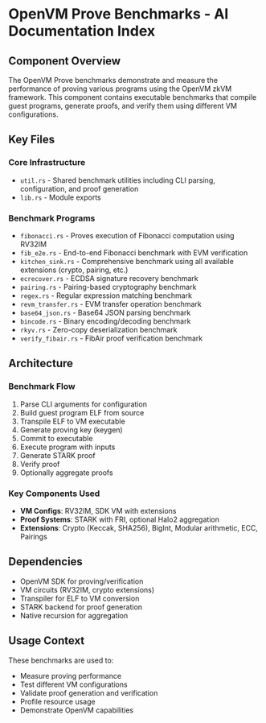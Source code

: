 # OpenVM Prove Benchmarks - AI Documentation Index

## Component Overview
The OpenVM Prove benchmarks demonstrate and measure the performance of proving various programs using the OpenVM zkVM framework. This component contains executable benchmarks that compile guest programs, generate proofs, and verify them using different VM configurations.

## Key Files

### Core Infrastructure
- `util.rs` - Shared benchmark utilities including CLI parsing, configuration, and proof generation
- `lib.rs` - Module exports

### Benchmark Programs
- `fibonacci.rs` - Proves execution of Fibonacci computation using RV32IM
- `fib_e2e.rs` - End-to-end Fibonacci benchmark with EVM verification
- `kitchen_sink.rs` - Comprehensive benchmark using all available extensions (crypto, pairing, etc.)
- `ecrecover.rs` - ECDSA signature recovery benchmark
- `pairing.rs` - Pairing-based cryptography benchmark
- `regex.rs` - Regular expression matching benchmark
- `revm_transfer.rs` - EVM transfer operation benchmark
- `base64_json.rs` - Base64 JSON parsing benchmark
- `bincode.rs` - Binary encoding/decoding benchmark
- `rkyv.rs` - Zero-copy deserialization benchmark
- `verify_fibair.rs` - FibAir proof verification benchmark

## Architecture

### Benchmark Flow
1. Parse CLI arguments for configuration
2. Build guest program ELF from source
3. Transpile ELF to VM executable
4. Generate proving key (keygen)
5. Commit to executable
6. Execute program with inputs
7. Generate STARK proof
8. Verify proof
9. Optionally aggregate proofs

### Key Components Used
- **VM Configs**: RV32IM, SDK VM with extensions
- **Proof Systems**: STARK with FRI, optional Halo2 aggregation
- **Extensions**: Crypto (Keccak, SHA256), BigInt, Modular arithmetic, ECC, Pairings

## Dependencies
- OpenVM SDK for proving/verification
- VM circuits (RV32IM, crypto extensions)
- Transpiler for ELF to VM conversion
- STARK backend for proof generation
- Native recursion for aggregation

## Usage Context
These benchmarks are used to:
- Measure proving performance
- Test different VM configurations
- Validate proof generation and verification
- Profile resource usage
- Demonstrate OpenVM capabilities